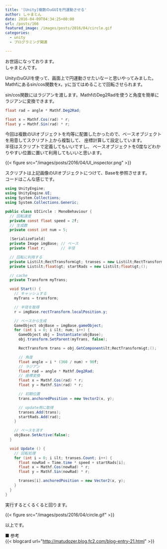 ```yaml
---
title: '[Unity]複数のuGUIを円運動させる'
author: しゃまとん
date: 2016-04-09T04:34:25+00:00
url: /posts/166
featured_image: /images/posts/2016/04/circle.gif
categories:
  - unity
  - プログラミング関連

---
```

お世話になっております。  
しゃまとんです。

UnityのuGUIを使って、画面上で円運動させたいなーと思いやってみました。  
Mathfにあるsin/cos関数をx，yに当てはめることで回転させられます。

sin/cos関数にはラジアンを渡します。MathfのDeg2Radを使うと角度を簡単にラジアンに変換できます。

```csharp
float rad = angle * Mathf.Deg2Rad;

float x = Mathf.Cos(rad) * r;
float y = Mathf.Sin(rad) * r;
```

今回は複数のUIオブジェクトを均等に配置したかったので、ベースオブジェクトを用意してスクリプト上から複製して、
座標計算して設定しています。  
半径はスクリプトで定義してもいいですし、
ベースオブジェクトを0度などわかりやすい位置に置いて利用してもいいと思います。

{{< figure src="/images/posts/2016/04/UI_inspector.png" >}}

スクリプトは上記画像のUIオブジェクトにつけて、Baseを参照させます。  
コードはこんな感じです。

```csharp
using UnityEngine;
using UnityEngine.UI;
using System.Collections;
using System.Collections.Generic;

public class UICircle : MonoBehaviour {
  // 回転速度
  private const float speed = 2f;
  // 生成数
  private const int num = 5;

  [SerializeField]
  private Image imgBase; // ベース
  private float r;       // 半径

  // 回転に利用する
  private List&lt;RectTransform&gt; transes = new List&lt;RectTransform&gt;();
  private List&lt;float&gt; startRads = new List&lt;float&gt;();

  // cache
  private Transform myTrans;

  void Start() {
    // キャッシュする
    myTrans = transform;

    // 半径を取得
    r = imgBase.rectTransform.localPosition.y;

    // ベースから生成
    GameObject objBase = imgBase.gameObject;
    for (int i = 0; i &lt; num; i++) {
      GameObject obj = Instantiate(objBase);
      obj.transform.SetParent(myTrans, false);

      RectTransform trans = obj.GetComponent&lt;RectTransform&gt;();

      // 角度
      float angle = i * (360 / num) + 90f;
      // ラジアン
      float rad = angle * Mathf.Deg2Rad;
      // 座標変換
      float x = Mathf.Cos(rad) * r;
      float y = Mathf.Sin(rad) * r;

      // 初期位置
      trans.anchoredPosition = new Vector2(x, y);

      // update用に取得
      transes.Add(trans);
      startRads.Add(rad);
    }

    // ベースを消す
    objBase.SetActive(false);
  }

  void Update () {
    // 回転処理
    for (int i = 0; i &lt; transes.Count; i++) {
      float nowRad = Time.time * speed + startRads[i];
      float x = Mathf.Cos(nowRad) * r;
      float y = Mathf.Sin(nowRad) * r;

      transes[i].anchoredPosition = new Vector2(x, y);
    }
  }
}
```

実行するとくるくると回ります。

{{< figure src="/images/posts/2016/04/circle.gif" >}}

以上です。

■ 参考  
{{< blogcard url="http://matudozer.blog.fc2.com/blog-entry-21.html" >}}